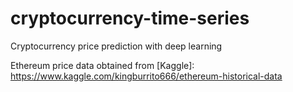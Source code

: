 # cryptocurrency-time-series
Cryptocurrency price prediction with deep learning

Ethereum price data obtained from [Kaggle]: https://www.kaggle.com/kingburrito666/ethereum-historical-data
